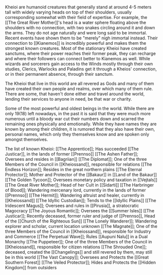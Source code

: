 Kheioi are humanoid creatures that generally stand at around 4-5 meters tall with widely varying heads on top of their shoulders, usually corresponding somewhat with their field of expertise. For example, the [[The Great River Mother]]'s head is a water sphere floating above the shoulders with no connection, with two snakes circling around it and down the arms.
They do not age naturally and were long said to be immortal. Recent events have shown them to be "merely" nigh immortal instead. Their connection to [[Kianemos]] is incredibly powerful and makes them the strongest known creatures. Most of the stationary Kheioi have created sanctums, where their power reaches their former peak, they can recharge and where their followers can connect better to Kianemos as well. While wizards and sorcerers gain access to the Winds mostly through their own studies, Clerics, Warlocks and Paladins get it through a Kheios' connection, or in their permanent absence, through their sanctum.

The Kheioi that live in this world are all revered as Gods and many of them have created their own people and realms, over which many of them rule. There are some, that haven't done either and travel around the world, lending their services to anyone in need, be that war or charity.

Some of the most powerful and oldest beings in the world. While there are only 19(18) left nowadays, in the past it is said that they were much more numerous until a bloody war cut their numbers down and scarred the remaining ones physically and emotionally.
While they have names they are known by among their children, it is rumored that they also have their own, personal names, which only they themselves know and are spoken only amongst themselves.

The list of known Kheioi:
[[The Apprentice]]; Has succeeded [[The Justicar]], in the lands of former [[Prennso]]
[[The Ashen Father]]; Oversees and resides in [[Bagriian]]
[[The Diplomat]]; One of the three Members of the Council in [[Kheiossand]], responsible for relations
[[The Endless Horizon]]; Resides in the great northern plains
[[The Eternal Protector]]; Mother and Protector of the [[Bakaur]] in [[Land of the Bakaur]]
[[The Golden Tycoon]]; Oversees monetary policy and taxation in [[Vejtals]]
[[The Great River Mother]]; Head of her Cult in [[Sidarti]]
[[The Harbringer of Blood]]; Wandering mercenary lord, currently in the lands of former [[Prennso]]
[[The Hermit]]; Wandering altruist and healer, currently in [[Kheiossand]]
[[The Idyllic Custodian]]; Tends to the [[Idyllic Plains]]
[[The Iridescent Magus]]; Oversees and rules in [[Pirusia]], a stratocratic Magocracy
[[The Joyous Romantic]]; Oversees the [[Summer Isles]]
[[The Justicar]]; Recently deceased, former ruler and judge of [[Prennso]], Head of the [[Church of the Righteous Sun]]
[[The Lonely Wanderer]]; Wandering explorer and scholar, current location unknown
[[The Magnate]]; One of the three Members of the Council in [[Kheiossand]], responsible for Industry and Commerce
[[The Perpetual Wave]]; Rules [[Aupuni Nalu]] in a Dual Monarchy
[[The Puppeteer]]; One of the three Members of the Council in [[Kheiossand]], responsible for citizen relations
[[The Shrouded One]]; deceased, created the [[Changelings]] and still revered by them, may still be in this world
[[The Vast Canopy]]; Oversees and Protects the [[Great Southern Forest]]
[[The Veiled Protector]]; Hides and Protects the [[Hidden Kingdom]] from outsiders